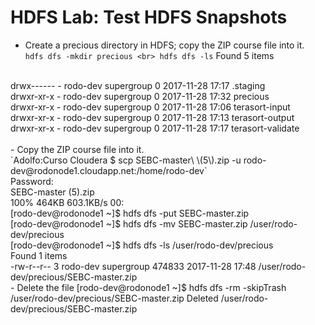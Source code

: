 # HDFS Lab: Test HDFS Snapshots

- Create a precious directory in HDFS; copy the ZIP course file into it. <br>
  `hdfs dfs -mkdir precious <br>
  hdfs dfs -ls`
  Found 5 items 
<br>
  drwx------   - rodo-dev supergroup          0 2017-11-28 17:17 .staging <br>
  drwxr-xr-x   - rodo-dev supergroup          0 2017-11-28 17:32 precious <br>
  drwxr-xr-x   - rodo-dev supergroup          0 2017-11-28 17:06 terasort-input <br>
  drwxr-xr-x   - rodo-dev supergroup          0 2017-11-28 17:13 terasort-output <br>
  drwxr-xr-x   - rodo-dev supergroup          0 2017-11-28 17:17 terasort-validate <br>
<br>
- Copy the ZIP course file into it. <br>
`Adolfo:Curso Cloudera $ scp SEBC-master\ \(5\).zip -u rodo-dev@rodonode1.cloudapp.net:/home/rodo-dev`<br>
Password:<br>
SEBC-master (5).zip<br>                                                                                                                             100%  464KB 603.1KB/s   00:<br>
[rodo-dev@rodonode1 ~]$ hdfs dfs -put SEBC-master.zip <br>
[rodo-dev@rodonode1 ~]$ hdfs dfs -mv SEBC-master.zip /user/rodo-dev/precious <br>
[rodo-dev@rodonode1 ~]$ hdfs dfs -ls /user/rodo-dev/precious<br>
Found 1 items <br>
-rw-r--r--   3 rodo-dev supergroup     474833 2017-11-28 17:48 /user/rodo-dev/precious/SEBC-master.zip 
<br>
- Delete the file 
[rodo-dev@rodonode1 ~]$ hdfs dfs -rm -skipTrash /user/rodo-dev/precious/SEBC-master.zip
Deleted /user/rodo-dev/precious/SEBC-master.zip
